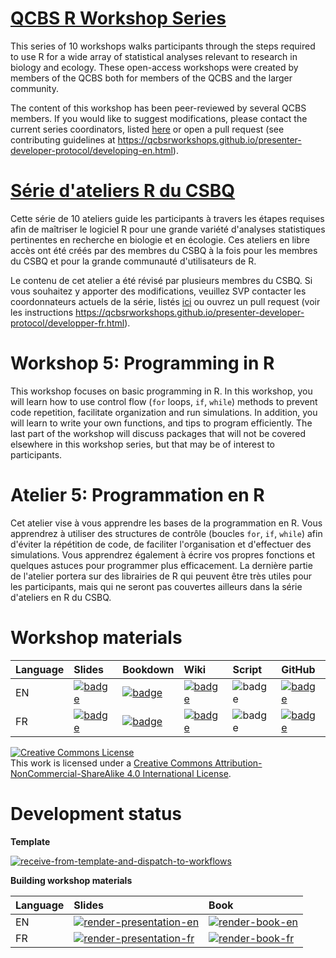 # [QCBS R Workshop Series](https://wiki.qcbs.ca/r)

This series of 10 workshops walks participants through the steps required to use R for a wide array of statistical analyses relevant to research in biology and ecology. These open-access workshops were created by members of the QCBS both for members of the QCBS and the larger community.

The content of this workshop has been peer-reviewed by several QCBS members. If you would like to suggest modifications, please contact the current series coordinators, listed [here](https://wiki.qcbs.ca/r) or open a pull request (see contributing guidelines at <https://qcbsrworkshops.github.io/presenter-developer-protocol/developing-en.html>).

# [Série d'ateliers R du CSBQ](https://wiki.qcbs.ca/r)

Cette série de 10 ateliers guide les participants à travers les étapes requises afin de maîtriser le logiciel R pour une grande variété d'analyses statistiques pertinentes en recherche en biologie et en écologie. Ces ateliers en libre accès ont été créés par des membres du CSBQ à la fois pour les membres du CSBQ et pour la grande communauté d'utilisateurs de R.

Le contenu de cet atelier a été révisé par plusieurs membres du CSBQ. Si vous souhaitez y apporter des modifications, veuillez SVP contacter les coordonnateurs actuels de la série, listés [ici](https://wiki.qcbs.ca/r) ou ouvrez un pull request (voir les instructions <https://qcbsrworkshops.github.io/presenter-developer-protocol/developper-fr.html>).

# Workshop 5: Programming in R

This workshop focuses on basic programming in R. In this workshop, you will learn how to use control flow (`for` loops, `if`, `while`) methods to prevent code repetition, facilitate organization and run simulations. In addition, you will learn to write your own functions, and tips to program efficiently. The last part of the workshop will discuss packages that will not be covered elsewhere in this workshop series, but that may be of interest to participants.

# Atelier 5: Programmation en R

Cet atelier vise à vous apprendre les bases de la programmation en R. Vous apprendrez à utiliser des structures de contrôle (boucles `for`, `if`, `while`) afin d'éviter la répétition de code, de faciliter l'organisation et d'effectuer des simulations. Vous apprendrez également à écrire vos propres fonctions et quelques astuces pour programmer plus efficacement. La dernière partie de l'atelier portera sur des librairies de R qui peuvent être très utiles pour les participants, mais qui ne seront pas couvertes ailleurs dans la série d'ateliers en R du CSBQ.

# Workshop materials

Language | Slides | Bookdown | Wiki | Script | GitHub 
:--------|:-------|:-----|:-----|:------ |:-------
EN | [![badge](https://img.shields.io/static/v1?style=flat-square&label=slides&message=05&color=red&logo=html5)](https://qcbsrworkshops.github.io/workshop05/pres-en/workshop05-pres-en.html) | [![badge](https://img.shields.io/static/v1?style=flat-square&label=book&message=05&logo=github)](https://qcbsrworkshops.github.io/workshop05/book-en/index.html) | [![badge](https://img.shields.io/static/v1?style=flat-square&label=wiki&message=05&logo=wikipedia)](https://wiki.qcbs.ca/r_workshop5) | ![badge](https://img.shields.io/static/v1?style=flat-square&label=script&message=05&color=2a50b8&logo=r) | [![badge](https://img.shields.io/static/v1?style=flat-square&label=repo&message=dev&color=6f42c1&logo=github)](https://github.com/QCBSRworkshops/workshop05) 
FR | [![badge](https://img.shields.io/static/v1?style=flat-square&label=diapos&message=05&color=red&logo=html5)](https://qcbsrworkshops.github.io/workshop05/pres-fr/workshop05-pres-fr.html) | [![badge](https://img.shields.io/static/v1?style=flat-square&label=livre&message=05&logo=github)](https://qcbsrworkshops.github.io/workshop05/book-fr/index.html) | [![badge](https://img.shields.io/static/v1?style=flat-square&label=wiki&message=05&logo=wikipedia)](https://wiki.qcbs.ca/r_atelier5) | ![badge](https://img.shields.io/static/v1?style=flat-square&label=script&message=05&color=2a50b8&logo=r) | [![badge](https://img.shields.io/static/v1?style=flat-square&label=repo&message=dev&color=6f42c1&logo=github)](https://github.com/QCBSRworkshops/workshop05) 

<a rel="license" href="http://creativecommons.org/licenses/by-nc-sa/4.0/"><img alt="Creative Commons License" style="border-width:0" src="https://i.creativecommons.org/l/by-nc-sa/4.0/88x31.png" /></a><br />This work is licensed under a <a rel="license" href="http://creativecommons.org/licenses/by-nc-sa/4.0/">Creative Commons Attribution-NonCommercial-ShareAlike 4.0 International License</a>.

# Development status

**Template** 

[![receive-from-template-and-dispatch-to-workflows](https://github.com/QCBSRworkshops/workshop05/workflows/receive-from-template-and-dispatch-to-workflows/badge.svg)](https://github.com/QCBSRworkshops/workshop05/actions?query=workflow%3Areceive-from-template-and-dispatch-to-workflows) 

**Building workshop materials**

Language | Slides | Book
:------- | :----- | :-----
EN  | [![render-presentation-en](https://github.com/QCBSRworkshops/workshop05/workflows/render-presentation-en/badge.svg)](https://github.com/QCBSRworkshops/workshop05/actions?query=workflow%3Arender-presentation-en) | [![render-book-en](https://github.com/QCBSRworkshops/workshop05/workflows/render-book-en/badge.svg)](https://github.com/QCBSRworkshops/workshop05/actions?query=workflow%3Arender-book-en)
FR   | [![render-presentation-fr](https://github.com/QCBSRworkshops/workshop05/workflows/render-presentation-fr/badge.svg)](https://github.com/QCBSRworkshops/workshop05/actions?query=workflow%3Arender-presentation-fr) | [![render-book-fr](https://github.com/QCBSRworkshops/workshop05/workflows/render-book-fr/badge.svg)](https://github.com/QCBSRworkshops/workshop05/actions?query=workflow%3Arender-book-fr)
